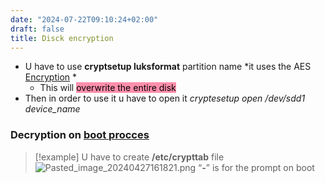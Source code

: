 ```yaml
---
date: "2024-07-22T09:10:24+02:00"
draft: false
title: Disck encryption
---
```


-   U have to use **cryptsetup luksformat** partition name *it uses the
    AES [Encryption](/Notes/posts/Encryption) *
    -   This will <mark style="background: #FF5582A6;">overwrite the
        entire disk</mark>
-   Then in order to use it u have to open it *cryptesetup open
    /dev/sdd1 device_name*

### Decryption on [boot procces](/Notes/posts/boot_process)

> \[!example\] U have to create **/etc/crypttab** file
> ![Pasted_image_20240427161821.png](/Notes/Pasted_image_20240427161821.png)
> “**-**” is for the prompt on boot
